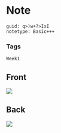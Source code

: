 # Note
```
guid: q>)w+?>IxI
notetype: Basic+++
```

### Tags
```
Week1
```

## Front
<img src="paste-b93a6154f4aee97e09ee085f4faba51ad1635454.jpg">

## Back
<img src="paste-d76c0708a3adf6826fa8011682f8208dfc2fe8a0.jpg">
